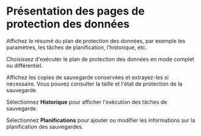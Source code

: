 Présentation des pages de protection des données
================================================

Affichez le résumé du plan de protection des données, par exemple les paramètres, les tâches de planification, l‘historique, etc.

Choisissez d'exécuter le plan de protection des données en mode complet ou différentiel.

Affichez les copies de sauvegarde conservées et extrayez-les si nécessaire. Vous pouvez consulter la taille et l'état de protection de la sauvegarde.

Sélectionnez **Historique** pour afficher l'exécution des tâches de sauvegarde.

Sélectionnez **Planifications** pour ajouter ou modifier les informations sur la planification des sauvegardes.
